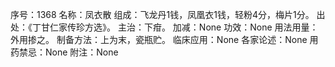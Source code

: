 序号：1368
名称：凤衣散
组成：飞龙丹1钱，凤凰衣1钱，轻粉4分，梅片1分。
出处：《丁甘仁家传珍方选》。
主治：下疳。
加减：None
功效：None
用法用量：外用掺之。
制备方法：上为末，瓷瓶贮。
临床应用：None
各家论述：None
用药禁忌：None
附注：None
